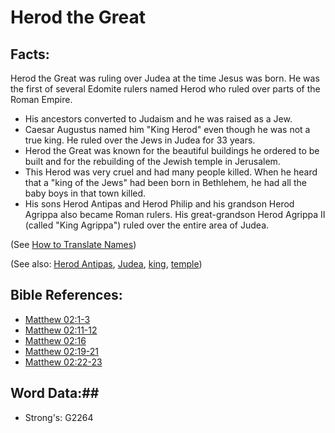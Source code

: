 # Herod the Great #

## Facts: ##

Herod the Great was ruling over Judea at the time Jesus was born. He was the first of several Edomite rulers named Herod who ruled over parts of the Roman Empire.

 * His ancestors converted to Judaism and he was raised as a Jew.
 * Caesar Augustus named him "King Herod" even though he was not a true king. He ruled over the Jews in Judea for 33 years.
 * Herod the Great was known for the beautiful buildings he ordered to be built and for the rebuilding of the Jewish temple in Jerusalem.
 * This Herod was very cruel and had many people killed. When he heard that a "king of the Jews" had been born in Bethlehem, he had all the baby boys in that town killed.
 * His sons Herod Antipas and Herod Philip and his grandson Herod Agrippa also became Roman rulers. His great-grandson Herod Agrippa II (called "King Agrippa") ruled over the entire area of Judea.

(See [How to Translate Names](rc://en/ta/man/translate/translate-names))

(See also: [Herod Antipas](herodantipas.md), [Judea](judea.md), [king](../other/king.md), [temple](../kt/temple.md))

## Bible References: ##

* [Matthew 02:1-3](rc://en/tn/help/mat/02/01)
* [Matthew 02:11-12](rc://en/tn/help/mat/02/11)
* [Matthew 02:16](rc://en/tn/help/mat/02/16)
* [Matthew 02:19-21](rc://en/tn/help/mat/02/19)
* [Matthew 02:22-23](rc://en/tn/help/mat/02/22)

## Word Data:##

* Strong's: G2264
